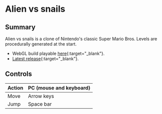 # Alien vs snails 

## Summary

Alien vs snails is a clone of Nintendo's classic Super Mario Bros.
Levels are procedurally generated at the start.

* WebGL build playable [here](/l2d-alien-vs-snails){:target="_blank"}.
* [Latest release](https://github.com/azarrias/l2d-alien-vs-snails/releases/latest){:target="_blank"}.

## Controls

Action | PC (mouse and keyboard) 
------ | ----------------------- 
Move   | Arrow keys              
Jump   | Space bar            
